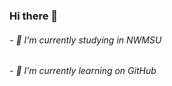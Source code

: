 ### Hi there 👋
###### - 🔭 I’m currently studying in NWMSU
###### - 🌱 I’m currently learning on GitHub

<!--
**S558901/S558901** is a ✨ _special_ ✨ repository because its `README.md` (this file) appears on your GitHub profile.

Here are some ideas to get you started:

- 🔭 I’m currently studying in NWMSU
- 🌱 I’m currently learning on GitHub
- 👯 I’m looking to collaborate on ...
- 🤔 I’m looking for help with ...
- 💬 Ask me about ...
- 📫 How to reach me: ...
- 😄 Pronouns: ...
- ⚡ Fun fact: ...
-->
